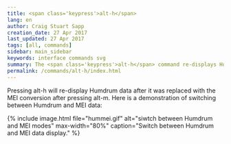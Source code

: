 ```yaml
---
title: <span class='keypress'>alt-h</span>
lang: en
author: Craig Stuart Sapp
creation_date: 27 Apr 2017
last_updated: 27 Apr 2017
tags: [all, commands]
sidebar: main_sidebar
keywords: interface commands svg
summary: The <span class='keypress'>alt-h</span> command re-displays Humdrum data after viewing the MEI conversion with <span class='keypress'>alt-m</span>.
permalink: /commands/alt-h/index.html
---
```


Pressing <span class="keypress">alt-h</span> will re-display Humdrum data
after it was replaced with the MEI conversion after
pressing <span class="keypress">alt-m</span>.  Here is a demonstration of 
switching between Humdrum and MEI data:



{% include image.html
	file="hummei.gif"
	alt="siwtch between Humdrum and MEI modes"
	max-width="80%"
	caption="Switch between Humdrum and MEI data display."
%}

